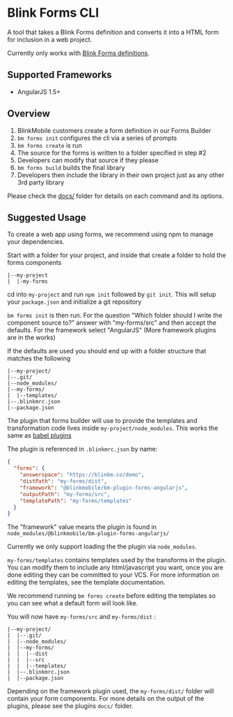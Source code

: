 # Blink Forms CLI

A tool that takes a Blink Forms definition and converts it into a HTML form for inclusion in a web project.

Currently only works with [Blink Forms definitions](http://blinkmobile.com.au/blink-intelligent-client-bic-forms-interpreter).

## Supported Frameworks

- AngularJS 1.5+


## Overview

1. BlinkMobile customers create a form definition in our Forms Builder
2. `bm forms init` configures the cli via a series of prompts
3. `bm forms create` is run
4. The source for the forms is written to a folder specified in step #2
5. Developers can modify that source if they please
6. `bm forms build` builds the final library
7. Developers then include the library in their own project just as any other 3rd party library

Please check the [docs/](docs) folder for details on each command and its options.

## Suggested Usage

To create a web app using forms, we recommend using npm to manage your dependencies.

Start with a folder for your project, and inside that create a folder to hold the forms components

```
|--my-project
|  |-my-forms
```

cd into `my-project` and run `npm init` followed by `git init`. This will setup your `package.json` and initialize a git repository

`bm forms init` is then run. For the question "Which folder should I write the component source to?" answer with "my-forms/src" and then accept the defaults. For the framework select "AngularJS" (More framework plugins are in the works)

If the defaults are used you should end up with a folder structure that matches the following

```
|--my-project/
|--.git/
|--node_modules/
|--my-forms/
|  |--templates/
|--.blinkmrc.json
|--package.json
```

The plugin that forms builder will use to provide the templates and transformation code lives inside `my-project/node_modules`. This works the same as [babel plugins](https://babeljs.io/docs/plugins/#plugin-preset-paths)

The plugin is referenced in `.blinkmrc.json` by name:

```json
{
  "forms": {
    "answerspace": "https://blinkm.co/demo",
    "distPath": "my-forms/dist",
    "framework": "@blinkmobile/bm-plugin-forms-angularjs",
    "outputPath": "my-forms/src",
    "templatePath": "my-forms/templates"
  }
}
```
The "framework" value means the plugin is found in `node_modules/@blinkmobile/bm-plugin-forms-angularjs/`

Currently we only support loading the the plugin via `node_modules`.

`my-forms/templates` contains templates used by the transforms in the plugin. You can modify them to include any html/javascript you want, once you are done editing they can be committed to your VCS. For more information on editing the templates, see the template documentation.

We recommend running `bm forms create` before editing the templates so you can see what a default form will look like.

You will now have `my-forms/src` and `my-forms/dist` :

```
|--my-project/
|  |--.git/
|  |--node_modules/
|  |--my-forms/
|  |  |--dist
|  |  |--src
|  |  |--templates/
|  |--.blinkmrc.json
|  |--package.json
```

Depending on the framework plugin used, the `my-forms/dist/` folder will contain your form components. For more details on the output of the plugins, please see the plugins `docs/` folder.

